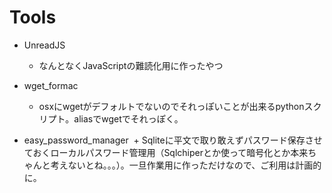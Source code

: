 # Tools
* UnreadJS
  + なんとなくJavaScriptの難読化用に作ったやつ  

* wget_formac
  + osxにwgetがデフォルトでないのでそれっぽいことが出来るpythonスクリプト。aliasでwgetでそれっぽく。

* easy_password_manager
  + Sqliteに平文で取り敢えずパスワード保存させておくローカルパスワード管理用（Sqlchiperとか使って暗号化とか本来ちゃんと考えないとね。。。）。一旦作業用に作っただけなので、ご利用は計画的に。

